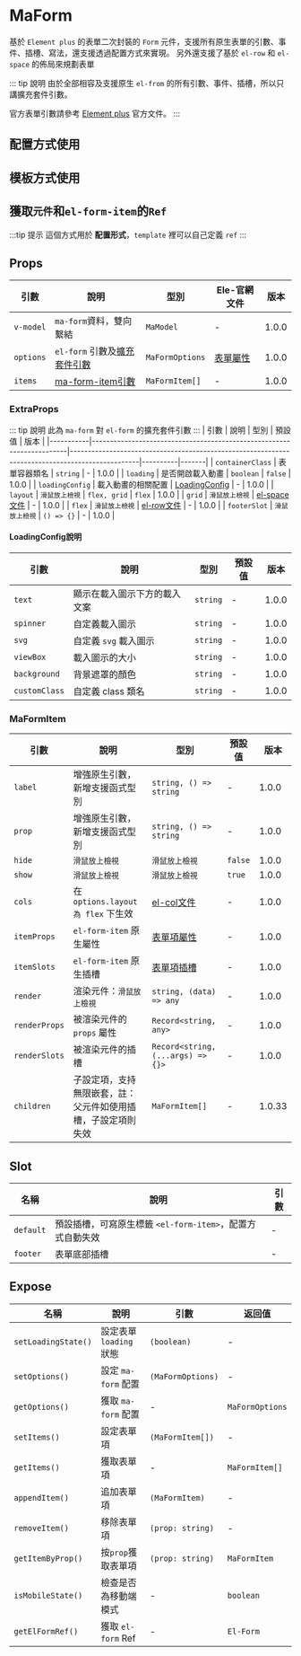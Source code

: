 # MaForm

基於 `Element plus` 的表單二次封裝的 `Form` 元件，支援所有原生表單的引數、事件、插槽、寫法，還支援透過配置方式來實現。
另外還支援了基於 `el-row` 和 `el-space` 的佈局來規劃表單

::: tip 說明
由於全部相容及支援原生 `el-from` 的所有引數、事件、插槽，所以只講擴充套件引數。

官方表單引數請參考 [Element plus](https://element-plus.org/zh-CN/component/form.html) 官方文件。
:::

## 配置方式使用
<DemoPreview dir="demos/ma-form/config" />

## 模板方式使用
<DemoPreview dir="demos/ma-form/template" />

## 獲取`元件`和`el-form-item`的`Ref`
:::tip 提示
這個方式用於 **配置形式**，`template` 裡可以自己定義 `ref` 
:::

<DemoPreview dir="demos/ma-form/getRef" />

## Props

| 引數        | 說明                             | 型別         | Ele-官網文件                                                                   | 版本    |
|-----------|--------------------------------|-------------------|----------------------------------------------------------------------------|-------|
| `v-model` | `ma-form`資料，雙向繫結               | `MaModel`   | -                                                                          | 1.0.0 |
| `options` | `el-form` 引數及[擴充套件引數](#extraprops) | `MaFormOptions`   | [表單屬性](https://element-plus.org/zh-CN/component/form.html#form-attributes) | 1.0.0 |
| `items`   | [ma-form-item引數](#maformitem)  | `MaFormItem[]` | -                                                                          | 1.0.0 |

### ExtraProps
::: tip 說明
此為 `ma-form` 對 `el-form` 的擴充套件引數
:::
| 引數        | 說明                                                                    | 型別                                                                                              | 預設值      | 版本    |
|-----------|-----------------------------------------------------------------------|-------------------------------------------------------------------------------------------------|----------|-------|
| `containerClass` | 表單容器類名                                                                  | `string`                                                                                        | -        | 1.0.0 |
| `loading` | 是否開啟載入動畫                                                              | `boolean`                                                                                       | `false`  | 1.0.0 |
| `loadingConfig` | 載入動畫的相關配置                                                             | [LoadingConfig](#loadingconfig說明)                                                               | -        | 1.0.0 |
| `layout` | <el-tooltip content="佈局方式，在使用`flex`時，可在 `item` 的 `itemProps` 配置項裡設定 `cols` 引數 ，預設值：`flex`">`滑鼠放上檢視`</el-tooltip>  | `flex, grid` | `flex` | 1.0.0 |
| `grid` | <el-tooltip content=" `grid` 佈局，在 `layout` 為 `grid` 時生效。實際是用的 `el-space`，配置可參考 `element-plus` 的 `el-space` 文件">`滑鼠放上檢視`</el-tooltip> | [el-space文件](https://element-plus.org/zh-CN/component/space.html#attributes)     | -        | 1.0.0 |
| `flex` | <el-tooltip content=" `flex` 佈局，在 `layout` 為 `flex` 時生效。實際是用的 `el-row`，配置可參考 `element-plus` 的 `el-row` 文件">`滑鼠放上檢視`</el-tooltip> | [el-row文件](https://element-plus.org/zh-CN/component/layout.html#row-attributes)     | -        | 1.0.0 |
| `footerSlot` | <el-tooltip content="配置型插槽，在 `template` 寫法為 #footer">`滑鼠放上檢視`</el-tooltip>       | `() => {}`  | -  | 1.0.0 |

#### LoadingConfig說明
| 引數        | 說明      | 型別   | 預設值 | 版本    |
|-----------|----------|------|-----|-------|
| `text` | 顯示在載入圖示下方的載入文案   | `string`  | -   | 1.0.0 |
| `spinner` | 自定義載入圖示   | `string` | -   | 1.0.0 |
| `svg` | 自定義 `svg` 載入圖示   | `string` | -   | 1.0.0 |
| `viewBox` | 載入圖示的大小   | `string` | -   | 1.0.0 |
| `background` | 背景遮罩的顏色   | `string` | -   | 1.0.0 |
| `customClass` | 自定義 class 類名   | `string` | -   | 1.0.0 |

### MaFormItem

| 引數             | 說明                                                                                                                                                                             | 型別                                                                                                 | 預設值     | 版本    |
|----------------|--------------------------------------------------------------------------------------------------------------------------------------------------------------------------------|----------------------------------------------------------------------------------------------------|---------|-------|
| `label`        | 增強原生引數，新增支援函式型別                                                                                                                                                                | `string, () => string`                                                                             | -       | 1.0.0 |
| `prop`         | 增強原生引數，新增支援函式型別                                                                                                                                                                | `string, () => string`                                                                             | -       | 1.0.0 |
| `hide`   | <el-tooltip content="是否隱藏該項，隱藏後還是有資料的，預設: `false`，自定義元件下可能無效">`滑鼠放上檢視`</el-tooltip>                                                                                            | <el-tooltip content="boolean, (item: MaFormItem, model: MaModel) => boolean">`滑鼠放上檢視`</el-tooltip> | `false` | 1.0.0 |
| `show` | <el-tooltip content="是否顯示該項，不顯示後實際不渲染，也沒有資料，預設: `true`，自定義元件下可能無效">`滑鼠放上檢視`</el-tooltip>                                                                                       | <el-tooltip content="boolean, (item: MaFormItem, model: MaModel) => boolean">`滑鼠放上檢視`</el-tooltip> | `true`  | 1.0.0 |
| `cols` | 在 `options.layout 為 flex` 下生效                                                                                                                                                  | [el-col文件](https://element-plus.org/zh-CN/component/layout.html#col-attributes)                    | -       | 1.0.0 |
| `itemProps` | `el-form-item` 原生屬性                                                                                                                                                            | [表單項屬性](https://element-plus.org/zh-CN/component/form.html#formitem-attributes)                    | -       | 1.0.0 |
| `itemSlots` | `el-form-item` 原生插槽                                                                                                                                                            | [表單項插槽](https://element-plus.org/zh-CN/component/form.html#formitem-slots)                         | -       | 1.0.0 |
| `render` | 渲染元件：<el-tooltip content="設定要渲染的元件，可設定 `element plus` 的所有 `form` 元件，例如：`input`, `datePicker`，也可以傳入 `tsx`, `jsx` 語法的虛擬dom，也可以傳入一個元件，函式式，例如：() => ElInput">`滑鼠放上檢視`</el-tooltip> | `string, (data) => any`                                                                            | -       | 1.0.0 |
| `renderProps` | 被渲染元件的 `props` 屬性                                                                                                                                                              | `Record<string, any>`                                                                              | -       | 1.0.0 |
| `renderSlots` | 被渲染元件的插槽                                                                                                                                                                       | `Record<string, (...args) => {}>`                                                                  | -       | 1.0.0 |
| `children`    | 子設定項，支持無限嵌套，註：父元件如使用插槽，子設定項則失效                                                                                                                                                 | `MaFormItem[]`                                                                                     | -       | 1.0.33 |


## Slot

| 名稱              | 說明                                    | 引數 |
|-----------------|---------------------------------------|----|
| `default`       | 預設插槽，可寫原生標籤 `<el-form-item>`，配置方式自動失效 | -  |
| `footer`        | 表單底部插槽                                | -  |


## Expose
| 名稱                  | 說明                | 引數                | 返回值             |
|---------------------|-------------------|-------------------|-----------------|
| `setLoadingState()` | 設定表單 `loading` 狀態 | `(boolean)`       | -               |
| `setOptions()`      | 設定 `ma-form` 配置   | `(MaFormOptions)` | -               |
| `getOptions()`      | 獲取 `ma-form` 配置   | -                 | `MaFormOptions` |
| `setItems()`        | 設定表單項             | `(MaFormItem[])`  | -               |
| `getItems()`        | 獲取表單項             | -                 | `MaFormItem[]`  |
| `appendItem()`      | 追加表單項             | `(MaFormItem)`    | -               |
| `removeItem()`      | 移除表單項             | `(prop: string)`  | -              |
| `getItemByProp()`   | 按`prop`獲取表單項      | `(prop: string)`  | `MaFormItem`    |
| `isMobileState()`   | 檢查是否為移動端模式        | -                 | `boolean`    |
| `getElFormRef()`    | 獲取 `el-form` Ref  | -                 | `El-Form`       |
